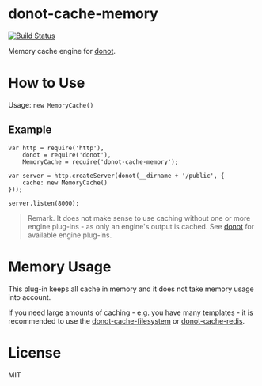 donot-cache-memory
======================

[![Build Status](https://travis-ci.org/donotjs/donot-cache-memory.svg?branch=master)](https://travis-ci.org/donotjs/donot-cache-memory)

Memory cache engine for [donot](https://github.com/donotjs/donot).

# How to Use

Usage: `new MemoryCache()`

## Example

	var http = require('http'),
	    donot = require('donot'),
	    MemoryCache = require('donot-cache-memory');

	var server = http.createServer(donot(__dirname + '/public', {
		cache: new MemoryCache()
	}));

	server.listen(8000);

> Remark. It does not make sense to use caching without one or more engine plug-ins - as only an engine's output is cached. See [donot](https://github.com/donotjs/donot) for available engine plug-ins.

# Memory Usage

This plug-in keeps all cache in memory and it does not take memory usage into account.

If you need large amounts of caching - e.g. you have many templates - it is recommended to use the [donot-cache-filesystem](https://github.com/donotjs/donot-cache-filesystem) or [donot-cache-redis](https://github.com/donotjs/donot-cache-redis).

# License

MIT
